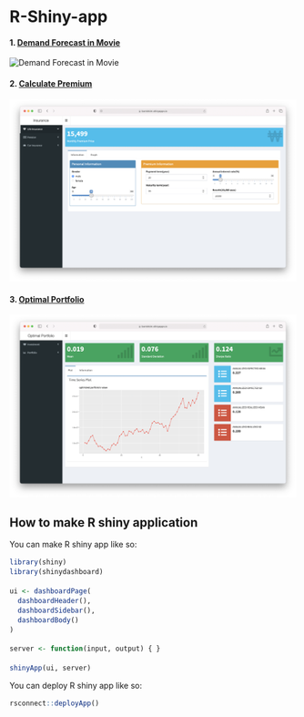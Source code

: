 # R-Shiny-app

#### 1. [Demand Forecast in Movie](https://bominkim.shinyapps.io/movie/)
![Demand Forecast in Movie](1-Demand-Forecast-in-Movie.png)
#### 2. [Calculate Premium](https://bominkim.shinyapps.io/insurance/)
![Calculate Premium](2-Calculate-Premium.png)
#### 3. [Optimal Portfolio](https://bominkim.shinyapps.io/optimalportfolio/)
![Optimal Portfolio](3-Optimal-Portfolio.png)

## How to make R shiny application
You can make R shiny app like so:
``` r
library(shiny)
library(shinydashboard)

ui <- dashboardPage(
  dashboardHeader(),
  dashboardSidebar(),
  dashboardBody()
)

server <- function(input, output) { }

shinyApp(ui, server)
```

You can deploy R shiny app like so:
``` r
rsconnect::deployApp()
```
